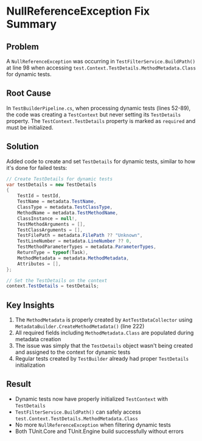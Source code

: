 # NullReferenceException Fix Summary

## Problem
A `NullReferenceException` was occurring in `TestFilterService.BuildPath()` at line 98 when accessing `test.Context.TestDetails.MethodMetadata.Class` for dynamic tests.

## Root Cause
In `TestBuilderPipeline.cs`, when processing dynamic tests (lines 52-89), the code was creating a `TestContext` but never setting its `TestDetails` property. The `TestContext.TestDetails` property is marked as `required` and must be initialized.

## Solution
Added code to create and set `TestDetails` for dynamic tests, similar to how it's done for failed tests:

```csharp
// Create TestDetails for dynamic tests
var testDetails = new TestDetails
{
    TestId = testId,
    TestName = metadata.TestName,
    ClassType = metadata.TestClassType,
    MethodName = metadata.TestMethodName,
    ClassInstance = null!,
    TestMethodArguments = [],
    TestClassArguments = [],
    TestFilePath = metadata.FilePath ?? "Unknown",
    TestLineNumber = metadata.LineNumber ?? 0,
    TestMethodParameterTypes = metadata.ParameterTypes,
    ReturnType = typeof(Task),
    MethodMetadata = metadata.MethodMetadata,
    Attributes = [],
};

// Set the TestDetails on the context
context.TestDetails = testDetails;
```

## Key Insights
1. The `MethodMetadata` is properly created by `AotTestDataCollector` using `MetadataBuilder.CreateMethodMetadata()` (line 222)
2. All required fields including `MethodMetadata.Class` are populated during metadata creation
3. The issue was simply that the `TestDetails` object wasn't being created and assigned to the context for dynamic tests
4. Regular tests created by `TestBuilder` already had proper `TestDetails` initialization

## Result
- Dynamic tests now have properly initialized `TestContext` with `TestDetails`
- `TestFilterService.BuildPath()` can safely access `test.Context.TestDetails.MethodMetadata.Class`
- No more `NullReferenceException` when filtering dynamic tests
- Both TUnit.Core and TUnit.Engine build successfully without errors